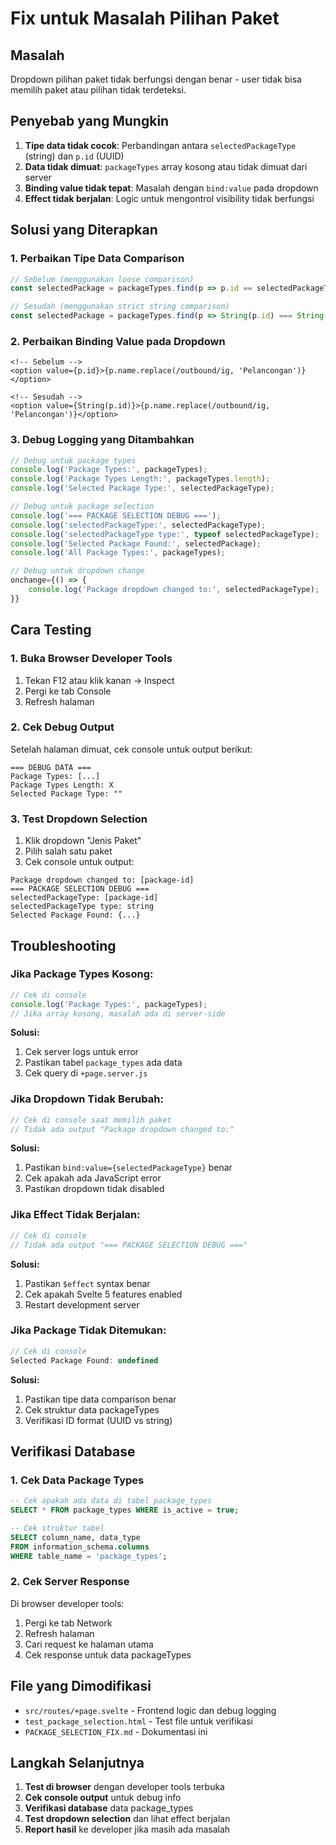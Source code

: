 # Fix untuk Masalah Pilihan Paket

## Masalah
Dropdown pilihan paket tidak berfungsi dengan benar - user tidak bisa memilih paket atau pilihan tidak terdeteksi.

## Penyebab yang Mungkin
1. **Tipe data tidak cocok**: Perbandingan antara `selectedPackageType` (string) dan `p.id` (UUID)
2. **Data tidak dimuat**: `packageTypes` array kosong atau tidak dimuat dari server
3. **Binding value tidak tepat**: Masalah dengan `bind:value` pada dropdown
4. **Effect tidak berjalan**: Logic untuk mengontrol visibility tidak berfungsi

## Solusi yang Diterapkan

### 1. Perbaikan Tipe Data Comparison
```javascript
// Sebelum (menggunakan loose comparison)
const selectedPackage = packageTypes.find(p => p.id == selectedPackageType);

// Sesudah (menggunakan strict string comparison)
const selectedPackage = packageTypes.find(p => String(p.id) === String(selectedPackageType));
```

### 2. Perbaikan Binding Value pada Dropdown
```svelte
<!-- Sebelum -->
<option value={p.id}>{p.name.replace(/outbound/ig, 'Pelancongan')}</option>

<!-- Sesudah -->
<option value={String(p.id)}>{p.name.replace(/outbound/ig, 'Pelancongan')}</option>
```

### 3. Debug Logging yang Ditambahkan
```javascript
// Debug untuk package types
console.log('Package Types:', packageTypes);
console.log('Package Types Length:', packageTypes.length);
console.log('Selected Package Type:', selectedPackageType);

// Debug untuk package selection
console.log('=== PACKAGE SELECTION DEBUG ===');
console.log('selectedPackageType:', selectedPackageType);
console.log('selectedPackageType type:', typeof selectedPackageType);
console.log('Selected Package Found:', selectedPackage);
console.log('All Package Types:', packageTypes);

// Debug untuk dropdown change
onchange={() => {
    console.log('Package dropdown changed to:', selectedPackageType);
}}
```

## Cara Testing

### 1. Buka Browser Developer Tools
1. Tekan F12 atau klik kanan → Inspect
2. Pergi ke tab Console
3. Refresh halaman

### 2. Cek Debug Output
Setelah halaman dimuat, cek console untuk output berikut:
```
=== DEBUG DATA ===
Package Types: [...]
Package Types Length: X
Selected Package Type: ""
```

### 3. Test Dropdown Selection
1. Klik dropdown "Jenis Paket"
2. Pilih salah satu paket
3. Cek console untuk output:
```
Package dropdown changed to: [package-id]
=== PACKAGE SELECTION DEBUG ===
selectedPackageType: [package-id]
selectedPackageType type: string
Selected Package Found: {...}
```

## Troubleshooting

### Jika Package Types Kosong:
```javascript
// Cek di console
console.log('Package Types:', packageTypes);
// Jika array kosong, masalah ada di server-side
```

**Solusi:**
1. Cek server logs untuk error
2. Pastikan tabel `package_types` ada data
3. Cek query di `+page.server.js`

### Jika Dropdown Tidak Berubah:
```javascript
// Cek di console saat memilih paket
// Tidak ada output "Package dropdown changed to:"
```

**Solusi:**
1. Pastikan `bind:value={selectedPackageType}` benar
2. Cek apakah ada JavaScript error
3. Pastikan dropdown tidak disabled

### Jika Effect Tidak Berjalan:
```javascript
// Cek di console
// Tidak ada output "=== PACKAGE SELECTION DEBUG ==="
```

**Solusi:**
1. Pastikan `$effect` syntax benar
2. Cek apakah Svelte 5 features enabled
3. Restart development server

### Jika Package Tidak Ditemukan:
```javascript
// Cek di console
Selected Package Found: undefined
```

**Solusi:**
1. Pastikan tipe data comparison benar
2. Cek struktur data packageTypes
3. Verifikasi ID format (UUID vs string)

## Verifikasi Database

### 1. Cek Data Package Types
```sql
-- Cek apakah ada data di tabel package_types
SELECT * FROM package_types WHERE is_active = true;

-- Cek struktur tabel
SELECT column_name, data_type 
FROM information_schema.columns 
WHERE table_name = 'package_types';
```

### 2. Cek Server Response
Di browser developer tools:
1. Pergi ke tab Network
2. Refresh halaman
3. Cari request ke halaman utama
4. Cek response untuk data packageTypes

## File yang Dimodifikasi
- `src/routes/+page.svelte` - Frontend logic dan debug logging
- `test_package_selection.html` - Test file untuk verifikasi
- `PACKAGE_SELECTION_FIX.md` - Dokumentasi ini

## Langkah Selanjutnya
1. **Test di browser** dengan developer tools terbuka
2. **Cek console output** untuk debug info
3. **Verifikasi database** data package_types
4. **Test dropdown selection** dan lihat effect berjalan
5. **Report hasil** ke developer jika masih ada masalah
